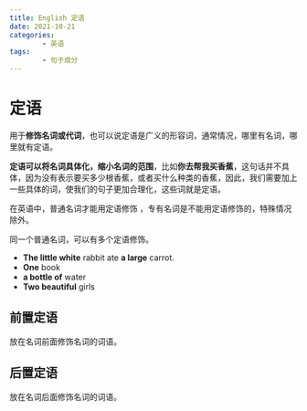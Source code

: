 ```yaml
---
title: English 定语
date: 2021-10-21
categories:
        - 英语
tags:
        - 句子成分
---
```


# 定语

用于**修饰名词或代词**，也可以说定语是广义的形容词，通常情况，哪里有名词，哪里就有定语。

**定语可以将名词具体化，缩小名词的范围**，比如**你去帮我买香蕉**，这句话并不具体，因为没有表示要买多少根香蕉，或者买什么种类的香蕉，因此，我们需要加上一些具体的词，使我们的句子更加合理化，这些词就是定语。

在英语中，普通名词才能用定语修饰 ，专有名词是不能用定语修饰的，特殊情况除外。

同一个普通名词，可以有多个定语修饰。

- **The little white** rabbit ate **a large** carrot.
- **One** book
- **a bottle of** water
- **Two beautiful** girls

## 前置定语

放在名词前面修饰名词的词语。

## 后置定语

放在名词后面修饰名词的词语。
